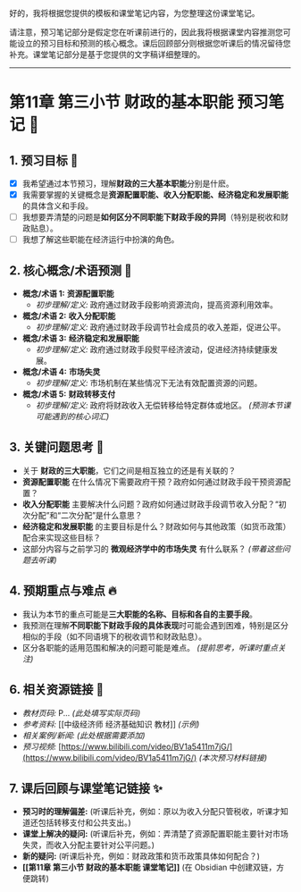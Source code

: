 好的，我将根据您提供的模板和课堂笔记内容，为您整理这份课堂笔记。

请注意，预习笔记部分是假定您在听课前进行的，因此我将根据课堂内容推测您可能设立的预习目标和预测的核心概念。课后回顾部分则根据您听课后的情况留待您补充。课堂笔记部分是基于您提供的文字稿详细整理的。

---

# 第11章 第三小节 财政的基本职能 预习笔记 🚀

## 1. 预习目标 🎯

- [x] 我希望通过本节预习，理解**财政的三大基本职能**分别是什麽。
- [x] 我需要掌握的关键概念是**资源配置职能、收入分配职能、经济稳定和发展职能**的具体含义和手段。
- [ ] 我想要弄清楚的问题是**如何区分不同职能下财政手段的异同**（特别是税收和财政贴息）。
- [ ] 我想了解这些职能在经济运行中扮演的角色。

## 2. 核心概念/术语预测 🔑

- **概念/术语 1:** **资源配置职能**
    - _初步理解/定义:_ 政府通过财政手段影响资源流向，提高资源利用效率。
- **概念/术语 2:** **收入分配职能**
    - _初步理解/定义:_ 政府通过财政手段调节社会成员的收入差距，促进公平。
- **概念/术语 3:** **经济稳定和发展职能**
    - _初步理解/定义:_ 政府通过财政手段熨平经济波动，促进经济持续健康发展。
- **概念/术语 4:** **市场失灵**
    - _初步理解/定义:_ 市场机制在某些情况下无法有效配置资源的问题。
- **概念/术语 5:** **财政转移支付**
    - _初步理解/定义:_ 政府将财政收入无偿转移给特定群体或地区。 _(预测本节课可能遇到的核心词汇)_

## 3. 关键问题思考 🤔

- 关于 **财政的三大职能**，它们之间是相互独立的还是有关联的？
- **资源配置职能** 在什么情况下需要政府干预？政府如何通过财政手段干预资源配置？
- **收入分配职能** 主要解决什么问题？政府如何通过财政手段调节收入分配？“初次分配”和“二次分配”是什么意思？
- **经济稳定和发展职能** 的主要目标是什么？财政如何与其他政策（如货币政策）配合来实现这些目标？
- 这部分内容与之前学习的 **微观经济学中的市场失灵** 有什么联系？ _(带着这些问题去听课)_

## 4. 预期重点与难点 🔥

- 我认为本节的重点可能是**三大职能的名称、目标和各自的主要手段**。
- 我预测在理解**不同职能下财政手段的具体表现**时可能会遇到困难，特别是区分相似的手段（如不同语境下的税收调节和财政贴息）。
- 区分各职能的适用范围和解决的问题可能是难点。 _(提前思考，听课时重点关注)_



## 6. 相关资源链接 🔗

- _教材页码:_ P... _(此处填写实际页码)_
- _参考资料:_ [[中级经济师 经济基础知识 教材]] _(示例)_
- _相关案例/新闻:_ _(此处根据需要添加)_
- _预习视频:_ [https://www.bilibili.com/video/BV1a5411m7jG/](https://www.bilibili.com/video/BV1a5411m7jG/) _(本次预习材料链接)_

## 7. 课后回顾与课堂笔记链接 ✨

- **预习时的理解偏差:** (听课后补充，例如：原以为收入分配只管税收，听课才知道还包括转移支付和公共支出。)
- **课堂上解决的疑问:** (听课后补充，例如：弄清楚了资源配置职能主要针对市场失灵，而收入分配主要针对公平问题。)
- **新的疑问:** (听课后补充，例如：财政政策和货币政策具体如何配合？)
- **[[第11章 第三小节 财政的基本职能 课堂笔记]]** (在 Obsidian 中创建双链，方便跳转)

